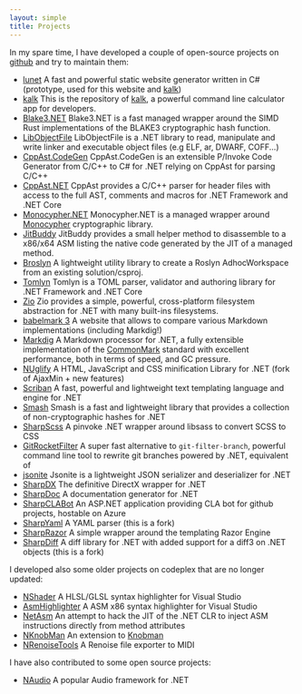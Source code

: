 ```yaml
---
layout: simple
title: Projects
---
```


In my spare time, I have developed a couple of open-source projects on [github](https://github.com/xoofx) and try to maintain them:

- [lunet](https://github.com/lunet-io/lunet) A fast and powerful static website generator written in C# (prototype, used for this website and [kalk](https://kalk.dev/))
- [kalk](https://github.com/xoofx/kalk) This is the repository of [kalk](https://kalk.dev/), a powerful command line calculator app for developers.
- [Blake3.NET](https://github.com/xoofx/Blake3.NET) Blake3.NET is a fast managed wrapper around the SIMD Rust implementations of the BLAKE3 cryptographic hash function.
- [LibObjectFile](https://github.com/xoofx/LibObjectFile) LibObjectFile is a .NET library to read, manipulate and write linker and executable object files (e.g ELF, ar, DWARF, COFF...)
- [CppAst.CodeGen](https://github.com/xoofx/CppAst.CodeGen) CppAst.CodeGen is an extensible P/Invoke Code Generator from C/C++ to C# for .NET relying on CppAst for parsing C/C++
- [CppAst.NET](https://github.com/xoofx/CppAst.NET) CppAst provides a C/C++ parser for header files with access to the full AST, comments and macros for .NET Framework and .NET Core
- [Monocypher.NET](https://github.com/xoofx/Monocypher.NET) Monocypher.NET is a managed wrapper around [Monocypher](https://github.com/LoupVaillant/Monocypher) cryptographic library.
- [JitBuddy](https://github.com/xoofx/JitBuddy) JitBuddy provides a small helper method to disassemble to a x86/x64 ASM listing the native code generated by the JIT of a managed method.
- [Broslyn](https://github.com/xoofx/Broslyn) A lightweight utility library to create a Roslyn AdhocWorkspace from an existing solution/csproj.
- [Tomlyn](https://github.com/xoofx/Tomlyn) Tomlyn is a TOML parser, validator and authoring library for .NET Framework and .NET Core
- [Zio](https://github.com/xoofx/zio) Zio provides a simple, powerful, cross-platform filesystem abstraction for .NET with many built-ins filesystems.
- [babelmark 3](https://babelmark.github.io/) A website that allows to compare various Markdown implementations (including Markdig!)
- [Markdig](https://github.com/xoofx/markdig) A Markdown processor for .NET, a fully extensible implementation of the [CommonMark](http://commonmark.org/) standard with excellent performance, both in terms of speed, and GC pressure.
- [NUglify](https://github.com/xoofx/NUglify) A HTML, JavaScript and CSS minification Library for .NET (fork of AjaxMin + new features)
- [Scriban](https://github.com/scriban/scriban) A fast, powerful and lightweight text templating language and engine for .NET 
- [Smash](https://github.com/xoofx/smash) Smash is a fast and lightweight library that provides a collection of non-cryptographic hashes for .NET
- [SharpScss](https://github.com/xoofx/SharpScss) A pinvoke .NET wrapper around libsass to convert SCSS to CSS
- [GitRocketFilter](https://github.com/xoofx/GitRocketFilter) A super fast alternative to `git-filter-branch`, powerful command line tool to rewrite git branches powered by .NET, equivalent of
- [jsonite](https://github.com/xoofx/jsonite) Jsonite is a lightweight JSON serializer and deserializer for .NET
- [SharpDX](http://sharpdx.org) The definitive DirectX wrapper for .NET
- [SharpDoc](https://github.com/xoofx/SharpDoc) A documentation generator for .NET
- [SharpCLABot](https://github.com/SharpCLABot/SharpCLABot) An ASP.NET application providing CLA bot for github projects, hostable on Azure
- [SharpYaml](https://github.com/xoofx/SharpYaml/) A YAML parser (this is a fork)
- [SharpRazor](https://github.com/xoofx/SharpRazor) A simple wrapper around the templating Razor Engine 
- [SharpDiff](https://github.com/xoofx/SharpDiff) A diff library for .NET with added support for a diff3 on .NET objects (this is a fork)

I developed also some older projects on codeplex that are no longer updated:

- [NShader](https://nshader.codeplex.com/) A HLSL/GLSL syntax highlighter for Visual Studio 
- [AsmHighlighter](https://asmhighlighter.codeplex.com/) A ASM x86 syntax highlighter for Visual Studio
- [NetAsm](https://netasm.codeplex.com/) An attempt to hack the JIT of the .NET CLR to inject ASM instructions directly from method attributes
- [NKnobMan](https://nknobman.codeplex.com/) An extension to [Knobman](http://www.g200kg.com/en/software/knobman.html)   
- [NRenoiseTools](https://nrenoisetools.codeplex.com/) A Renoise file exporter to MIDI 

I have also contributed to some open source projects:

- [NAudio](https://naudio.codeplex.com/) A popular Audio framework for .NET
